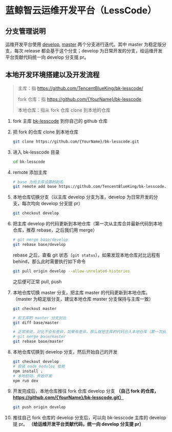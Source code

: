 # 蓝鲸智云运维开发平台（LessCode）

## 分支管理说明

运维开发平台使用 [develop](https://github.com/TencentBlueKing/bk-lesscode/tree/develop), [master](https://github.com/TencentBlueKing/bk-lesscode/tree/master) 两个分支进行迭代。其中 master 为稳定版分支，每次 release 都会基于这个分支；develop 为日常开发的分支，给运维开发平台贡献代码统一向 develop 分支提 pr。

## 本地开发环境搭建以及开发流程

> 主库：指 https://github.com/TencentBlueKing/bk-lesscode/
>
> fork 仓库：指 https://github.com/{YourName}/bk-lesscode
>
> 本地仓库：指从 fork 仓库 clone 到本地的仓库

1. fork 主库 [bk-lesscode](https://github.com/TencentBlueKing/bk-lesscode) 到你自己的 github 仓库
2. 把 fork 的仓库 clone 到本地仓库
    ```bash
    git clone https://github.com/{YourName}/bk-lesscode.git
    ```
3. 进入 bk-lesscode 目录
    ```bash
    cd bk-lesscode
    ```
4. remote 添加主库
    ```bash
    # base 为给主库设置的别名
    git remote add base https://github.com/TencentBlueKing/bk-lesscode.git
    ```
5. 本地仓库切换分支（以主库 develop 分支为准，develop 为日常开发的分支，每次均向 develop 分支提 pr）
    ```bash
    git checkout develop
    ```
6. 把主库 develop 的代码更新到本地仓库（第一次从主库合并最新代码到本地仓库，推荐 rebase，之后我们用 merge）
    ```bash
    # git merge base/develop
    git rebase base/develop
    ```
    rebase 之后，查看 git 状态（`git status`），如果发现本地仓库对比远程有 behind，那么此时需要执行如下命令
    ```bash
    git pull origin develop --allow-unrelated-histories
    ```
    之后便可正常 pull, push

7. 本地仓库切换 master 分支，把主库 master 的代码更新到本地仓库。（master 为稳定版分支，建议本地仓库 master 分支保持与主库一致）
    ```bash
    git checkout master

    # 和主库的 master 分支对比
    git diff base/master

    # 正常来说，对比不会有差异，如果有差异，那么就把主库的代码合入本地仓库（第一次从主库合并最新代码到自己的库，推荐 rebase，之后我们用 merge）
    # git merge base/master
    git rebase base/master
    ```
8. 本地仓库切换到 develop 分支，然后开始自己的开发
    ```bash
    git checkout develop
    # 安装 node_modules 依赖
    npm install .
    # 本地启动，开始开发
    npm run dev
    ```
9. 开发完成后，本地仓库推往 fork 仓库 develop 分支 **（自己 fork 的仓库，https://github.com/{YourName}/bk-lesscode.git）**
    ```bash
    git push origin develop
    ```
10. 推往自己 fork 仓库的 develop 分支后，可以向 bk-lesscode 主库的 develop 提 pr。 **（给运维开发平台贡献代码，统一向 develop 分支提 pr）**
